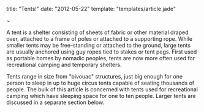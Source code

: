 title:    "Tents!"
date:     "2012-05-22"
template: "templates/article.jade"

~

A tent is a shelter consisting of sheets of fabric or other material draped over, attached to a frame of poles or attached to a supporting rope. While smaller tents may be free-standing or attached to the ground, large tents are usually anchored using guy ropes tied to stakes or tent pegs. First used as portable homes by nomadic peoples, tents are now more often used for recreational camping and temporary shelters.

Tents range in size from "bivouac" structures, just big enough for one person to sleep in up to huge circus tents capable of seating thousands of people. The bulk of this article is concerned with tents used for recreational camping which have sleeping space for one to ten people. Larger tents are discussed in a separate section below.
